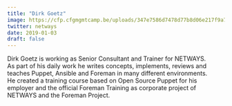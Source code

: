 ```yaml
---
title: "Dirk Goetz"
image: https://cfp.cfgmgmtcamp.be/uploads/347e7586d7478d77b8d06e217f9a756d24bf9107aadfbf809d.jpeg
twitter: netways
date: 2019-01-03
draft: false
---
```


Dirk Goetz is working as Senior Consultant and Trainer for NETWAYS.  
As part of his daily work he writes concepts, implements, reviews and teaches
Puppet, Ansible and Foreman in many different environments.  
He created a training course based on Open Source Puppet for his employer and
the official Foreman Training as corporate project of NETWAYS and the Foreman Project.  

